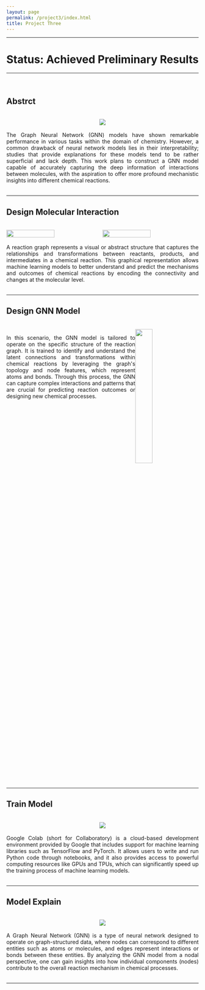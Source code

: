 ```yaml
---
layout: page
permalink: /project3/index.html
title: Project Three
---
```

---
# Status: Achieved Preliminary Results
---
<br>

## Abstrct
<br>

<div style="text-align: center;">
<img src="https://zwr0.github.io/images/project3/1.jpg">
</div>
<br>

<div style="text-align: justify;">
  The Graph Neural Network (GNN) models have shown remarkable performance in various tasks within the domain of chemistry. However, a common drawback of neural network models lies in their interpretability; studies that provide explanations for these models tend to be rather superficial and lack depth. This work plans to construct a GNN model capable of accurately capturing the deep information of interactions between molecules, with the aspiration to offer more profound mechanistic insights into different chemical reactions.
</div>
<br>

---
## Design Molecular Interaction
<br>

<div class='second' style="display: flex;">
  <img src="https://zwr0.github.io/images/project3/2.jpg"  style="width: 50%; height: auto;">
  <img src="https://zwr0.github.io/images/project3/3.jpg"  style="width: 50%; height: auto;">
</div>
<br>

<div style="text-align: justify;">
  A reaction graph represents a visual or abstract structure that captures the relationships and transformations between reactants, products, and intermediates in a chemical reaction. This graphical representation allows machine learning models to better understand and predict the mechanisms and outcomes of chemical reactions by encoding the connectivity and changes at the molecular level.
</div>
<br>

---
## Design GNN Model
<br>

<div style="overflow:auto;">
  <img src="https://zwr0.github.io/images/project3/4.jpg" class="floatpic" style="float:right; width:30%; height:auto; margin-right: 15px;">
  <p style="text-align: justify;">
    In this scenario, the GNN model is tailored to operate on the specific structure of the reaction graph. It is trained to identify and understand the latent connections and transformations within chemical reactions by leveraging the graph's topology and node features, which represent atoms and bonds. Through this process, the GNN can capture complex interactions and patterns that are crucial for predicting reaction outcomes or designing new chemical processes.
  </p>
</div>
<br>

---
## Train Model
<br>

<div style="text-align: center;">
<img src="https://zwr0.github.io/images/project3/5.jpg">
</div>
<br>

<div style="text-align: justify;">
 Google Colab (short for Collaboratory) is a cloud-based development environment provided by Google that includes support for machine learning libraries such as TensorFlow and PyTorch. It allows users to write and run Python code through notebooks, and it also provides access to powerful computing resources like GPUs and TPUs, which can significantly speed up the training process of machine learning models.
</div>
<br>

---
## Model Explain
<br>

<div style="text-align: center;">
<img src="https://zwr0.github.io/images/project3/6.jpg">
</div>
<br>

<div style="text-align: justify;">
  A Graph Neural Network (GNN) is a type of neural network designed to operate on graph-structured data, where nodes can correspond to different entities such as atoms or molecules, and edges represent interactions or bonds between these entities. By analyzing the GNN model from a nodal perspective, one can gain insights into how individual components (nodes) contribute to the overall reaction mechanism in chemical processes.
</div>
<br>

---


